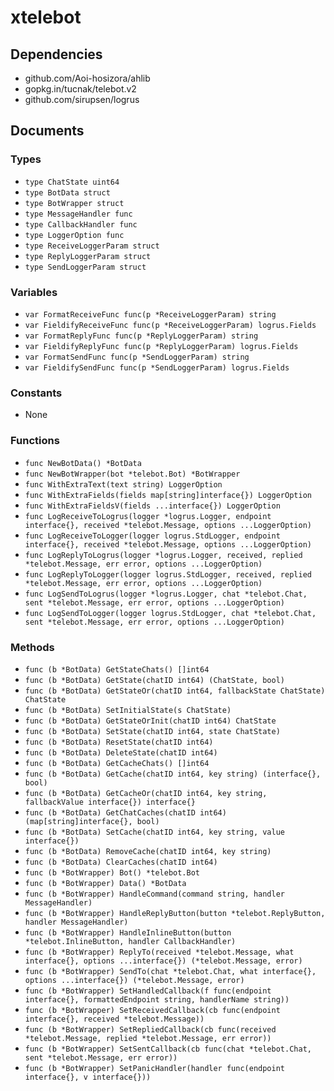 # xtelebot

## Dependencies

+ github.com/Aoi-hosizora/ahlib
+ gopkg.in/tucnak/telebot.v2
+ github.com/sirupsen/logrus

## Documents

### Types

+ `type ChatState uint64`
+ `type BotData struct`
+ `type BotWrapper struct`
+ `type MessageHandler func`
+ `type CallbackHandler func`
+ `type LoggerOption func`
+ `type ReceiveLoggerParam struct`
+ `type ReplyLoggerParam struct`
+ `type SendLoggerParam struct`

### Variables

+ `var FormatReceiveFunc func(p *ReceiveLoggerParam) string`
+ `var FieldifyReceiveFunc func(p *ReceiveLoggerParam) logrus.Fields`
+ `var FormatReplyFunc func(p *ReplyLoggerParam) string`
+ `var FieldifyReplyFunc func(p *ReplyLoggerParam) logrus.Fields`
+ `var FormatSendFunc func(p *SendLoggerParam) string`
+ `var FieldifySendFunc func(p *SendLoggerParam) logrus.Fields`

### Constants

+ None

### Functions

+ `func NewBotData() *BotData`
+ `func NewBotWrapper(bot *telebot.Bot) *BotWrapper`
+ `func WithExtraText(text string) LoggerOption`
+ `func WithExtraFields(fields map[string]interface{}) LoggerOption`
+ `func WithExtraFieldsV(fields ...interface{}) LoggerOption`
+ `func LogReceiveToLogrus(logger *logrus.Logger, endpoint interface{}, received *telebot.Message, options ...LoggerOption)`
+ `func LogReceiveToLogger(logger logrus.StdLogger, endpoint interface{}, received *telebot.Message, options ...LoggerOption)`
+ `func LogReplyToLogrus(logger *logrus.Logger, received, replied *telebot.Message, err error, options ...LoggerOption)`
+ `func LogReplyToLogger(logger logrus.StdLogger, received, replied *telebot.Message, err error, options ...LoggerOption)`
+ `func LogSendToLogrus(logger *logrus.Logger, chat *telebot.Chat, sent *telebot.Message, err error, options ...LoggerOption)`
+ `func LogSendToLogger(logger logrus.StdLogger, chat *telebot.Chat, sent *telebot.Message, err error, options ...LoggerOption)`

### Methods

+ `func (b *BotData) GetStateChats() []int64`
+ `func (b *BotData) GetState(chatID int64) (ChatState, bool)`
+ `func (b *BotData) GetStateOr(chatID int64, fallbackState ChatState) ChatState`
+ `func (b *BotData) SetInitialState(s ChatState)`
+ `func (b *BotData) GetStateOrInit(chatID int64) ChatState`
+ `func (b *BotData) SetState(chatID int64, state ChatState)`
+ `func (b *BotData) ResetState(chatID int64)`
+ `func (b *BotData) DeleteState(chatID int64)`
+ `func (b *BotData) GetCacheChats() []int64`
+ `func (b *BotData) GetCache(chatID int64, key string) (interface{}, bool)`
+ `func (b *BotData) GetCacheOr(chatID int64, key string, fallbackValue interface{}) interface{}`
+ `func (b *BotData) GetChatCaches(chatID int64) (map[string]interface{}, bool)`
+ `func (b *BotData) SetCache(chatID int64, key string, value interface{})`
+ `func (b *BotData) RemoveCache(chatID int64, key string)`
+ `func (b *BotData) ClearCaches(chatID int64)`
+ `func (b *BotWrapper) Bot() *telebot.Bot`
+ `func (b *BotWrapper) Data() *BotData`
+ `func (b *BotWrapper) HandleCommand(command string, handler MessageHandler)`
+ `func (b *BotWrapper) HandleReplyButton(button *telebot.ReplyButton, handler MessageHandler)`
+ `func (b *BotWrapper) HandleInlineButton(button *telebot.InlineButton, handler CallbackHandler)`
+ `func (b *BotWrapper) ReplyTo(received *telebot.Message, what interface{}, options ...interface{}) (*telebot.Message, error)`
+ `func (b *BotWrapper) SendTo(chat *telebot.Chat, what interface{}, options ...interface{}) (*telebot.Message, error)`
+ `func (b *BotWrapper) SetHandledCallback(f func(endpoint interface{}, formattedEndpoint string, handlerName string))`
+ `func (b *BotWrapper) SetReceivedCallback(cb func(endpoint interface{}, received *telebot.Message))`
+ `func (b *BotWrapper) SetRepliedCallback(cb func(received *telebot.Message, replied *telebot.Message, err error))`
+ `func (b *BotWrapper) SetSentCallback(cb func(chat *telebot.Chat, sent *telebot.Message, err error))`
+ `func (b *BotWrapper) SetPanicHandler(handler func(endpoint interface{}, v interface{}))`
